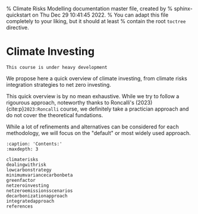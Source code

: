 % Climate Risks Modelling documentation master file, created by
% sphinx-quickstart on Thu Dec 29 10:41:45 2022.
% You can adapt this file completely to your liking, but it should at least
% contain the root `toctree` directive.

# Climate Investing


```{warning}
This course is under heavy development
```

We propose here a quick overview of climate investing, from climate risks integration strategies to net zero investing.

This quick overview is by no mean exhaustive. While we try to follow a rigourous approach, noteworthy thanks to Roncalli's (2023) {cite:p}`2023:Roncalli` course, we definitely take a practician approach and do not cover the theoretical fundations.

While a lot of refinements and alternatives can be considered for each methodology, we will focus on the "default" or most widely used approach.


```{toctree}
:caption: 'Contents:'
:maxdepth: 3

climaterisks
dealingwithrisk
lowcarbonstrategy
minimumvariancecarbonbeta
greenfactor
netzeroinvesting
netzeroemissionsscenarios
decarbonizationapproach
integratedapproach
references
```

